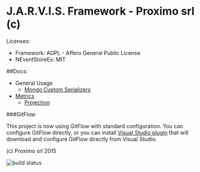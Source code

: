 J.A.R.V.I.S. Framework - Proximo srl (c)
====
Licenses:
- Framework: AGPL - Affero General Public License
- NEventStoreEx: MIT

##Docs:

- General Usage
	- [Mongo Custom Serializers](Wiki/Usage/mongoserializers.md)
- [Metrics](Wiki/Metrics/metrics.md)
	- [Projection](Wiki/Metrics/projections.md)

###GitFlow

This project is now using GitFlow with standard configuration. You can configure GitFlow directly, or you can install [Visual Studio plugin](https://visualstudiogallery.msdn.microsoft.com/27f6d087-9b6f-46b0-b236-d72907b54683) that will download and configure GitFlow directly from Visual Studio.

(c) Proximo srl 2015

<img src="http://demo.prxm.it:8811/app/rest/builds/buildType:CqrsFramework_Ci/statusIcon" alt="build status">

